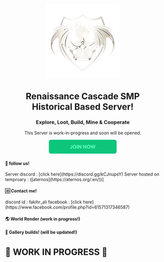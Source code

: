 <div align="center">
  <img src="images/RcSMP_logo.png" alt="Logo" width="240" />
</div>

<h1 align="center">Renaissance Cascade SMP Historical Based Server!</h1>
<h3 align="center">Explore, Loot, Build, Mine & Cooperate</h3>
<p align="center">This Server is work-in-progress and soon will be opened.</p>

<div align="center" >
    <a href="https://discord.gg/kCJnupsY"><img src="intereact/btn.png" alt="Logo" height="45" /></a>
</div>

<h4>🔗 follow us!</h4>
Server discord : [click here](https://discord.gg/kCJnupsY)
Server hosted on temproary : ([aternos](https://aternos.org/:en/))]

<h4>🆔 Contact me!</h4>
discord id : fakihr_ali
facebook : [click  here](https://www.facebook.com/profile.php?id=61571317346587)

<h4>🌎 World Render (work in progress!)</h4>

<h4>📘 Gallery builds! (will be updated!)</h4>

<h1> 🚧 WORK IN PROGRESS 🚧 </h1>
